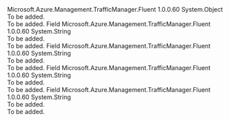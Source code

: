 <Type Name="TrafficRoutingMethod" FullName="Microsoft.Azure.Management.TrafficManager.Fluent.Models.TrafficRoutingMethod">
  <TypeSignature Language="C#" Value="public static class TrafficRoutingMethod" />
  <TypeSignature Language="ILAsm" Value=".class public auto ansi abstract sealed beforefieldinit TrafficRoutingMethod extends System.Object" />
  <TypeSignature Language="DocId" Value="T:Microsoft.Azure.Management.TrafficManager.Fluent.Models.TrafficRoutingMethod" />
  <TypeSignature Language="VB.NET" Value="Public Class TrafficRoutingMethod" />
  <TypeSignature Language="F#" Value="type TrafficRoutingMethod = class" />
  <AssemblyInfo>
    <AssemblyName>Microsoft.Azure.Management.TrafficManager.Fluent</AssemblyName>
    <AssemblyVersion>1.0.0.60</AssemblyVersion>
  </AssemblyInfo>
  <Base>
    <BaseTypeName>System.Object</BaseTypeName>
  </Base>
  <Interfaces />
  <Docs>
    <summary>To be added.</summary>
    <remarks>To be added.</remarks>
  </Docs>
  <Members>
    <Member MemberName="Geographic">
      <MemberSignature Language="C#" Value="public const string Geographic;" />
      <MemberSignature Language="ILAsm" Value=".field public static literal string Geographic" />
      <MemberSignature Language="DocId" Value="F:Microsoft.Azure.Management.TrafficManager.Fluent.Models.TrafficRoutingMethod.Geographic" />
      <MemberSignature Language="VB.NET" Value="Public Const Geographic As String " />
      <MemberSignature Language="F#" Value="val mutable Geographic : string" Usage="Microsoft.Azure.Management.TrafficManager.Fluent.Models.TrafficRoutingMethod.Geographic" />
      <MemberType>Field</MemberType>
      <AssemblyInfo>
        <AssemblyName>Microsoft.Azure.Management.TrafficManager.Fluent</AssemblyName>
        <AssemblyVersion>1.0.0.60</AssemblyVersion>
      </AssemblyInfo>
      <ReturnValue>
        <ReturnType>System.String</ReturnType>
      </ReturnValue>
      <Docs>
        <summary>To be added.</summary>
        <remarks>To be added.</remarks>
      </Docs>
    </Member>
    <Member MemberName="Performance">
      <MemberSignature Language="C#" Value="public const string Performance;" />
      <MemberSignature Language="ILAsm" Value=".field public static literal string Performance" />
      <MemberSignature Language="DocId" Value="F:Microsoft.Azure.Management.TrafficManager.Fluent.Models.TrafficRoutingMethod.Performance" />
      <MemberSignature Language="VB.NET" Value="Public Const Performance As String " />
      <MemberSignature Language="F#" Value="val mutable Performance : string" Usage="Microsoft.Azure.Management.TrafficManager.Fluent.Models.TrafficRoutingMethod.Performance" />
      <MemberType>Field</MemberType>
      <AssemblyInfo>
        <AssemblyName>Microsoft.Azure.Management.TrafficManager.Fluent</AssemblyName>
        <AssemblyVersion>1.0.0.60</AssemblyVersion>
      </AssemblyInfo>
      <ReturnValue>
        <ReturnType>System.String</ReturnType>
      </ReturnValue>
      <Docs>
        <summary>To be added.</summary>
        <remarks>To be added.</remarks>
      </Docs>
    </Member>
    <Member MemberName="Priority">
      <MemberSignature Language="C#" Value="public const string Priority;" />
      <MemberSignature Language="ILAsm" Value=".field public static literal string Priority" />
      <MemberSignature Language="DocId" Value="F:Microsoft.Azure.Management.TrafficManager.Fluent.Models.TrafficRoutingMethod.Priority" />
      <MemberSignature Language="VB.NET" Value="Public Const Priority As String " />
      <MemberSignature Language="F#" Value="val mutable Priority : string" Usage="Microsoft.Azure.Management.TrafficManager.Fluent.Models.TrafficRoutingMethod.Priority" />
      <MemberType>Field</MemberType>
      <AssemblyInfo>
        <AssemblyName>Microsoft.Azure.Management.TrafficManager.Fluent</AssemblyName>
        <AssemblyVersion>1.0.0.60</AssemblyVersion>
      </AssemblyInfo>
      <ReturnValue>
        <ReturnType>System.String</ReturnType>
      </ReturnValue>
      <Docs>
        <summary>To be added.</summary>
        <remarks>To be added.</remarks>
      </Docs>
    </Member>
    <Member MemberName="Weighted">
      <MemberSignature Language="C#" Value="public const string Weighted;" />
      <MemberSignature Language="ILAsm" Value=".field public static literal string Weighted" />
      <MemberSignature Language="DocId" Value="F:Microsoft.Azure.Management.TrafficManager.Fluent.Models.TrafficRoutingMethod.Weighted" />
      <MemberSignature Language="VB.NET" Value="Public Const Weighted As String " />
      <MemberSignature Language="F#" Value="val mutable Weighted : string" Usage="Microsoft.Azure.Management.TrafficManager.Fluent.Models.TrafficRoutingMethod.Weighted" />
      <MemberType>Field</MemberType>
      <AssemblyInfo>
        <AssemblyName>Microsoft.Azure.Management.TrafficManager.Fluent</AssemblyName>
        <AssemblyVersion>1.0.0.60</AssemblyVersion>
      </AssemblyInfo>
      <ReturnValue>
        <ReturnType>System.String</ReturnType>
      </ReturnValue>
      <Docs>
        <summary>To be added.</summary>
        <remarks>To be added.</remarks>
      </Docs>
    </Member>
  </Members>
</Type>